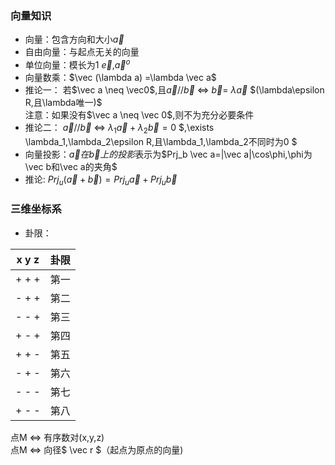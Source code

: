 ### 向量知识
- 向量：包含方向和大小$\vec a$
- 自由向量：与起点无关的向量  
- 单位向量：模长为1 $\vec e$,$\vec a^o$
- 向量数乘：$\vec (\lambda a) $=$\lambda \vec a$
- 推论一：
若$\vec a \neq \vec0$,且$\vec a // \vec b$ $\Leftrightarrow$ $\vec b=$ $\lambda \vec a$ $(\lambda\epsilon R,且\lambda唯一)$  
注意：如果没有$\vec a \neq \vec 0$,则不为充分必要条件  
- 推论二：
$\vec a//\vec b$ $\Leftrightarrow$ $\lambda_1\vec a +\lambda_2\vec b=0$ $,\exists \lambda_1,\lambda_2\epsilon R,且\lambda_1,\lambda_2不同时为0  $  
- 向量投影：$\vec a 在\vec b上的投影$表示为$Prj_b \vec a=|\vec a|\cos\phi,\phi为\vec b和\vec a的夹角$
- 推论: $Prj_u (\vec a+\vec b)=Prj_u \vec a +Prj_u \vec b$
### 三维坐标系 
- 卦限：

x y z   | 卦限  
------ | -----
\+ \+ \+ | 第一
\- \+ \+ | 第二  
\- \- \+ | 第三
\+ \- \+ | 第四
\+ \+ \- | 第五
\- \+ \- | 第六
\- \- \- | 第七
\+ \- \- | 第八  
点M $\Leftrightarrow$ 有序数对(x,y,z)  
点M $\Leftrightarrow$ 向径$ \vec r $（起点为原点的向量)
